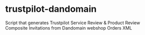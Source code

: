 # trustpilot-dandomain
Script that generates Trustpilot Service Review &amp; Product Review Composite Invitations from Dandomain webshop Orders XML
